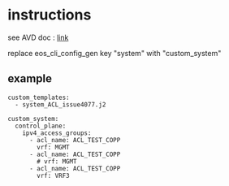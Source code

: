 # instructions



see AVD doc :
[link](https://avd.sh/en/stable/roles/eos_cli_config_gen/docs/how-to/custom-templates.html#adding-the-custom-template-to-group-vars)

replace eos_cli_config_gen key "system" with "custom_system"

## example

```
custom_templates:
  - system_ACL_issue4077.j2

custom_system:
  control_plane:
    ipv4_access_groups:
      - acl_name: ACL_TEST_COPP
        vrf: MGMT
      - acl_name: ACL_TEST_COPP
        # vrf: MGMT
      - acl_name: ACL_TEST_COPP
        vrf: VRF3
```